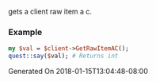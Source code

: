 gets a client raw item a c.
### Example

```perl
my $val = $client->GetRawItemAC();
quest::say($val); # Returns int
```


Generated On 2018-01-15T13:04:48-08:00